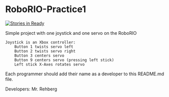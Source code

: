 RoboRIO-Practice1
=================

[![Stories in Ready](https://badge.waffle.io/the-charge/roborio-practice1.svg?label=ready&title=Ready)](http://waffle.io/the-charge/roborio-practice1) 

Simple project with one joystick and one servo on the RoboRIO

	Joystick is an Xbox controller:
		Button 1 twists servo left
		Button 2 twists servo right
		Button 3 centers servo
		Button 9 centers servo (pressing left stick)
		Left stick X-Axes rotates servo
		
	

Each programmer should add their name as a developer to this README.md file.

Developers:
  Mr. Rehberg
  
  
